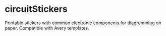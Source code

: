 # circuitStickers
Printable stickers with common electronic components for diagramming on paper.  Compatible with Avery templates.
